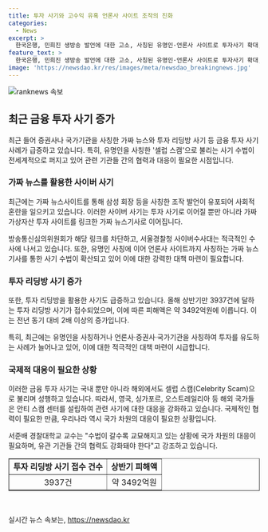 ```yaml
---
title: 투자 사기와 고수익 유혹 언론사 사이트 조작의 진화
categories:
  - News
excerpt: >
  한국은행, 민희진 생방송 발언에 대한 고소, 사칭된 유명인·언론사 사이트로 투자사기 확대, 가짜 뉴스사이트로 셀럽 스캠 육성, 사이버수사대 수사 강화, 투자 리딩방 사기 5000억원 규모, 경찰의 피해인식 증가에 따른 신고 증가, 파이어족 등으로 증폭된 재테크 관심으로 사기 확대, 글로벌 국가들의 대응 및 안티 스캠 센터 구축, 전세계적으로 1조 달러 규모의 신종 사기, 국가 차원의 대응 필요성 강조. 유관 기관 협력부족, 신종 다중 사기에 대한 국가 컨트롤 타워 필요.
feature_text: >
  한국은행, 민희진 생방송 발언에 대한 고소, 사칭된 유명인·언론사 사이트로 투자사기 확대, 가짜 뉴스사이트로 셀럽 스캠 육성, 사이버수사대 수사 강화, 투자 리딩방 사기 5000억원 규모, 경찰의 피해인식 증가에 따른 신고 증가, 파이어족 등으로 증폭된 재테크 관심으로 사기 확대, 글로벌 국가들의 대응 및 안티 스캠 센터 구축, 전세계적으로 1조 달러 규모의 신종 사기, 국가 차원의 대응 필요성 강조. 유관 기관 협력부족, 신종 다중 사기에 대한 국가 컨트롤 타워 필요.
image: 'https://newsdao.kr/res/images/meta/newsdao_breakingnews.jpg'
---
```


<p><img src="https://newsdao.kr/res/images/meta/newsdao_breakingnews.jpg" alt="ranknews 속보" /></p>

<h2 data-ke-size="size26">최근 금융 투자 사기 증가</h2>

<p data-ke-size="size16">최근 들어 증권사나 국가기관을 사칭한 가짜 뉴스와 투자 리딩방 사기 등 금융 투자 사기 사례가 급증하고 있습니다. 특히, 유명인을 사칭한 '셀럽 스캠'으로 불리는 사기 수법이 전세계적으로 퍼지고 있어 관련 기관들 간의 협력과 대응이 필요한 시점입니다.</p>

<h3 data-ke-size="size24">가짜 뉴스를 활용한 사이버 사기</h3>

<p data-ke-size="size16">최근에는 가짜 뉴스사이트를 통해 삼성 회장 등을 사칭한 조작 발언이 유포되어 사회적 혼란을 일으키고 있습니다. 이러한 사이버 사기는 투자 사기로 이어질 뿐만 아니라 가짜 가상자산 투자 사이트를 링크한 가짜 뉴스기사로 이어집니다.</p>

<p data-ke-size="size16">방송통신심의위원회가 해당 링크를 차단하고, 서울경찰청 사이버수사대는 적극적인 수사에 나서고 있습니다. 또한, 유명인 사칭에 이어 언론사 사이트까지 사칭하는 가짜 뉴스 기사를 통한 사기 수법이 확산되고 있어 이에 대한 강력한 대책 마련이 필요합니다.</p>

<h3 data-ke-size="size24">투자 리딩방 사기 증가</h3>

<p data-ke-size="size16">또한, 투자 리딩방을 활용한 사기도 급증하고 있습니다. 올해 상반기만 3937건에 달하는 투자 리딩방 사기가 접수되었으며, 이에 따른 피해액은 약 3492억원에 이릅니다. 이는 전년 동기 대비 2배 이상의 증가입니다.</p>

<p data-ke-size="size16">특히, 최근에는 유명인을 사칭하거나 언론사·증권사·국가기관을 사칭하여 투자를 유도하는 사례가 늘어나고 있어, 이에 대한 적극적인 대책 마련이 시급합니다.</p>

<h3 data-ke-size="size24">국제적 대응이 필요한 상황</h3>

<p data-ke-size="size16">이러한 금융 투자 사기는 국내 뿐만 아니라 해외에서도 셀럽 스캠(Celebrity Scam)으로 불리며 성행하고 있습니다. 따라서, 영국, 싱가포르, 오스트레일리아 등 해외 국가들은 안티 스캠 센터를 설립하여 관련 사기에 대한 대응을 강화하고 있습니다. 국제적인 협력이 필요한 만큼, 우리나라 역시 국가 차원의 대응이 필요한 상황입니다.</p>

<p data-ke-size="size16">서준배 경찰대학교 교수는 "수법이 갈수록 교묘해지고 있는 상황에 국가 차원의 대응이 필요하며, 유관 기관들 간의 협력도 강화돼야 한다"고 강조하고 있습니다.</p>

<table style="width: 100%;" border="1">
<tbody>
<tr>
<td style="text-align: center; height: 17px;"><b>투자 리딩방 사기 접수 건수</b></td>
<td style="text-align: center; height: 17px;"><b>상반기 피해액</b></td>
</tr>
<tr>
<td style="text-align: center; height: 17px;">3937건</td>
<td style="text-align: center; height: 17px;">약 3492억원</td>
</tr>
</tbody>
</table>

<p data-ke-size="size16">&nbsp;</p>
실시간 뉴스 속보는, <a href="https://newsdao.kr" rel="dofollow">https://newsdao.kr</a>


